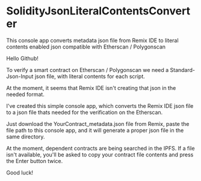 # SolidityJsonLiteralContentsConverter
This console app converts metadata json file from Remix IDE to literal contents enabled json compatible with Etherscan / Polygonscan

Hello Github!

To verify a smart contract on Etherscan / Polygonscan we need a Standard-Json-Input json file, with literal contents for each script.

At the moment, it seems that Remix IDE isn't creating that json in the needed format.

I've created this simple console app, which converts the Remix IDE json file to a json file thats needed for the verification on the Etherscan.

Just download the YourContract_metadata.json file from Remix, paste the file path to this console app, and it will generate a proper json file in the same directory.

At the moment, dependent contracts are being searched in the IPFS. If a file isn't available, you'll be asked to copy your contract file contents and press the Enter button twice.

Good luck!
